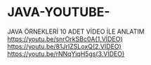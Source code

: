# JAVA-YOUTUBE-
JAVA ÖRNEKLERİ 10 ADET VİDEO İLE ANLATIM
https://youtu.be/snrOrkSBc0A(1.VİDEO)
https://youtu.be/81JrIZSLoxQ(2.VİDEO)
https://youtu.be/rNNqYiqH5gs(3.VİDEO)
